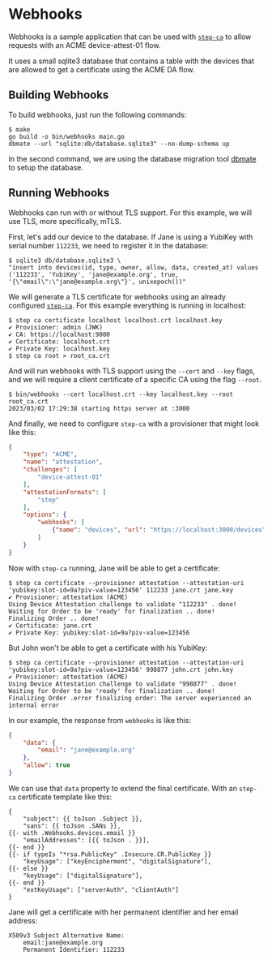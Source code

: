# Webhooks

Webhooks is a sample application that can be used with
[`step-ca`](https://github.com/smallstep/certificates) to allow requests with an
ACME device-attest-01 flow.

It uses a small sqlite3 database that contains a table with the devices that are
allowed to get a certificate using the ACME DA flow.

## Building Webhooks

To build webhooks, just run the following commands:

```console
$ make
go build -o bin/webhooks main.go
dbmate --url "sqlite:db/database.sqlite3" --no-dump-schema up
```

In the second command, we are using the database migration tool
[dbmate](https://github.com/amacneil/dbmate) to setup the database.

## Running Webhooks

Webhooks can run with or without TLS support. For this example, we will use TLS,
more specifically, mTLS.

First, let's add our device to the database. If Jane is using a YubiKey with serial
number `112233`, we need to register it in the database:

```console
$ sqlite3 db/database.sqlite3 \
"insert into devices(id, type, owner, allow, data, created_at) values ('112233', 'YubiKey', 'jane@example.org', true, '{\"email\":\"jane@example.org\"}', unixepoch())"
```

We will generate a TLS certificate for webhooks using an already configured
[`step-ca`](https://github.com/smallstep/certificates). For this example
everything is running in localhost:

```console
$ step ca certificate localhost localhost.crt localhost.key
✔ Provisioner: admin (JWK)
✔ CA: https://localhost:9000
✔ Certificate: localhost.crt
✔ Private Key: localhost.key
$ step ca root > root_ca.crt
```

And will run webhooks with TLS support using the `--cert` and  `--key` flags,
and we will require a client certificate of a specific CA using the flag `--root`.

```console
$ bin/webhooks --cert localhost.crt --key localhost.key --root root_ca.crt
2023/03/02 17:29:38 starting https server at :3000
```

And finally, we need to configure `step-ca` with a provisioner that might look like this:

```json
{
    "type": "ACME",
    "name": "attestation",
    "challenges": [
        "device-attest-01"
    ],
    "attestationFormats": [
        "step"
    ],
    "options": {
        "webhooks": [
            {"name": "devices", "url": "https://localhost:3000/devices", "kind": "ENRICHING"}
        ]
    }
}
```

Now with `step-ca` running, Jane will be able to get a certificate:

```console
$ step ca certificate --provisioner attestation --attestation-uri 'yubikey:slot-id=9a?piv-value=123456' 112233 jane.crt jane.key
✔ Provisioner: attestation (ACME)
Using Device Attestation challenge to validate "112233" . done!
Waiting for Order to be 'ready' for finalization .. done!
Finalizing Order .. done!
✔ Certificate: jane.crt
✔ Private Key: yubikey:slot-id=9a?piv-value=123456
```

But John won't be able to get a certificate with his YubiKey:

```console
$ step ca certificate --provisioner attestation --attestation-uri 'yubikey:slot-id=9a?piv-value=123456' 998877 john.crt john.key
✔ Provisioner: attestation (ACME)
Using Device Attestation challenge to validate "998877" . done!
Waiting for Order to be 'ready' for finalization .. done!
Finalizing Order .error finalizing order: The server experienced an internal error
```

In our example, the response from `webhooks` is like this:

```json
{
    "data": {
        "email": "jane@example.org"
    },
    "allow": true
}
```

We can use that `data` property to extend the final certificate. With an
`step-ca` certificate template like this:

```tpl
{
    "subject": {{ toJson .Subject }},
    "sans": {{ toJson .SANs }},
{{- with .Webhooks.devices.email }}
    "emailAddresses": [{{ toJson . }}],
{{- end }}
{{- if typeIs "*rsa.PublicKey" .Insecure.CR.PublicKey }}
    "keyUsage": ["keyEncipherment", "digitalSignature"],
{{- else }}
    "keyUsage": ["digitalSignature"],
{{- end }}
    "extKeyUsage": ["serverAuth", "clientAuth"]
}
```

Jane will get a certificate with her permanent identifier and her email address:

```text
X509v3 Subject Alternative Name:
    email:jane@example.org
    Permanent Identifier: 112233
```

